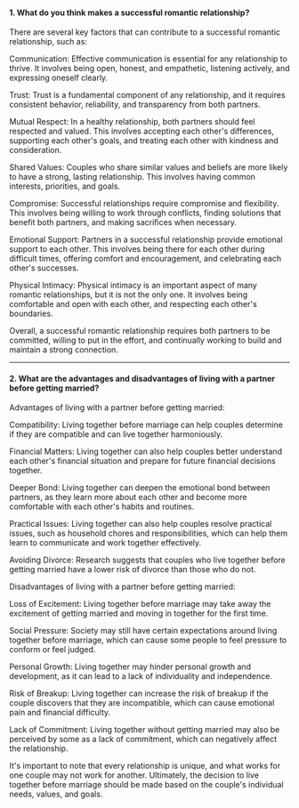 #### 1. What do you think makes a successful romantic relationship?
There are several key factors that can contribute to a successful romantic relationship, such as:

Communication: Effective communication is essential for any relationship to thrive. It involves being open, honest, and empathetic, listening actively, and expressing oneself clearly.

Trust: Trust is a fundamental component of any relationship, and it requires consistent behavior, reliability, and transparency from both partners.

Mutual Respect: In a healthy relationship, both partners should feel respected and valued. This involves accepting each other's differences, supporting each other's goals, and treating each other with kindness and consideration.

Shared Values: Couples who share similar values and beliefs are more likely to have a strong, lasting relationship. This involves having common interests, priorities, and goals.

Compromise: Successful relationships require compromise and flexibility. This involves being willing to work through conflicts, finding solutions that benefit both partners, and making sacrifices when necessary.

Emotional Support: Partners in a successful relationship provide emotional support to each other. This involves being there for each other during difficult times, offering comfort and encouragement, and celebrating each other's successes.

Physical Intimacy: Physical intimacy is an important aspect of many romantic relationships, but it is not the only one. It involves being comfortable and open with each other, and respecting each other's boundaries.

Overall, a successful romantic relationship requires both partners to be committed, willing to put in the effort, and continually working to build and maintain a strong connection.

----

#### 2. What are the advantages and disadvantages of living with a partner before getting married?

Advantages of living with a partner before getting married:

Compatibility: Living together before marriage can help couples determine if they are compatible and can live together harmoniously.

Financial Matters: Living together can also help couples better understand each other's financial situation and prepare for future financial decisions together.

Deeper Bond: Living together can deepen the emotional bond between partners, as they learn more about each other and become more comfortable with each other's habits and routines.

Practical Issues: Living together can also help couples resolve practical issues, such as household chores and responsibilities, which can help them learn to communicate and work together effectively.

Avoiding Divorce: Research suggests that couples who live together before getting married have a lower risk of divorce than those who do not.



Disadvantages of living with a partner before getting married:

Loss of Excitement: Living together before marriage may take away the excitement of getting married and moving in together for the first time.

Social Pressure: Society may still have certain expectations around living together before marriage, which can cause some people to feel pressure to conform or feel judged.

Personal Growth: Living together may hinder personal growth and development, as it can lead to a lack of individuality and independence.

Risk of Breakup: Living together can increase the risk of breakup if the couple discovers that they are incompatible, which can cause emotional pain and financial difficulty.

Lack of Commitment: Living together without getting married may also be perceived by some as a lack of commitment, which can negatively affect the relationship.

It's important to note that every relationship is unique, and what works for one couple may not work for another. Ultimately, the decision to live together before marriage should be made based on the couple's individual needs, values, and goals.
